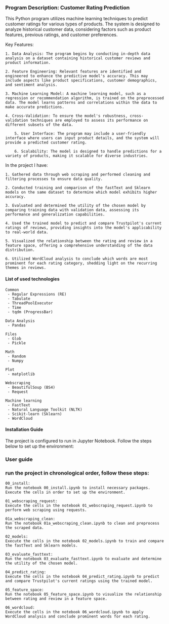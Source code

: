 ### Program Description: Customer Rating Prediction

This Python program utilizes machine learning techniques to predict customer ratings for various types of products. The system is designed to analyze historical customer data, considering factors such as product features, previous ratings, and customer preferences.

Key Features:

	1. Data Analysis: The program begins by conducting in-depth data analysis on a dataset containing historical customer reviews and product information.

 	2. Feature Engineering: Relevant features are identified and engineered to enhance the predictive model's accuracy. This may include aspects like product specifications, customer demographics, and sentiment analysis.

  	3. Machine Learning Model: A machine learning model, such as a regression or recommendation algorithm, is trained on the preprocessed data. The model learns patterns and correlations within the data to make accurate predictions.

   	4. Cross-Validation: To ensure the model's robustness, cross-validation techniques are employed to assess its performance on different subsets of the data.

    	5. User Interface: The program may include a user-friendly interface where users can input product details, and the system will provide a predicted customer rating.

     	6. Scalability: The model is designed to handle predictions for a variety of products, making it scalable for diverse industries.

In the project I have:

	1. Gathered data through web scraping and performed cleaning and filtering processes to ensure data quality.
		
	2. Conducted training and comparison of the fastText and Sklearn models on the same dataset to determine which model exhibits higher accuracy.
	
	3. Evaluated and determined the utility of the chosen model by comparing training data with validation data, assessing its performance and generalization capabilities.
 
	4. Used the trained model to predict and compare Trustpilot's current ratings of reviews, providing insights into the model's applicability to real-world data.

	5. Visualized the relationship between the rating and review in a feature space, offering a comprehensive understanding of the data distribution.

	6. Utilized WordCloud analysis to conclude which words are most prominent for each rating category, shedding light on the recurring themes in reviews.
    
#### List of used technologies

	Common
	 - Regular Expressions (RE)
	 - Tabulate
	 - ThreadPoolExecutor
	 - Time
	 - tqdm (ProgressBar)
	
	Data Analysis
	 - Pandas

	Files
	 - Glob
	 - Pickle
	
	Math
	 - Random
	 - Numpy

	Plot
	 - matplotlib
	
	Webscraping
	 - BeautifulSoup (BS4)
	 - Request
	
	Machine learning
	 - FastText
	 - Natural Language Toolkit (NLTK)
	 - Scikit-learn (Sklearn)
	 - WordCloud


#### Installation Guide
   The project is configured to run in Jupyter Notebook. Follow the steps below to set up the environment:
    
### User guide
### run the project in chronological order, follow these steps:
 
	00_install:
	Run the notebook 00_install.ipynb to install necessary packages. Execute the cells in order to set up the environment.
 
 	01_webscraping_request:
	Execute the cells in the notebook 01_webscraping_request.ipynb to perform web scraping using requests.

	01a_webscraping_clean:
	Run the notebook 01a_webscraping_clean.ipynb to clean and preprocess the scraped data.

	02_models:
 	Execute the cells in the notebook 02_models.ipynb to train and compare the fastText and Sklearn models.

	03_evaluate_fasttext:
	Run the notebook 03_evaluate_fasttext.ipynb to evaluate and determine the utility of the chosen model.

	04_predict_rating:
	Execute the cells in the notebook 04_predict_rating.ipynb to predict and compare Trustpilot's current ratings using the trained model.

	05_feature_space:
	Run the notebook 05_feature_space.ipynb to visualize the relationship between rating and review in a feature space.

	06_wordcloud:
	Execute the cells in the notebook 06_wordcloud.ipynb to apply WordCloud analysis and conclude prominent words for each rating.
    
